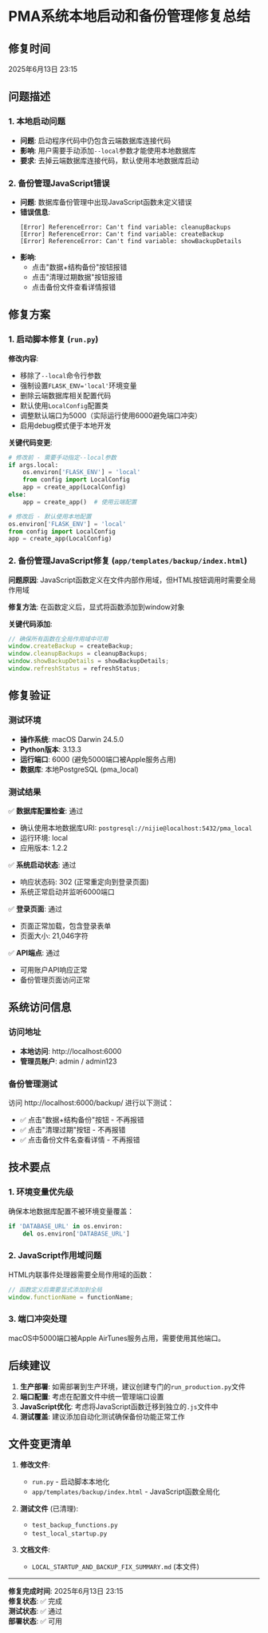 # PMA系统本地启动和备份管理修复总结

## 修复时间
2025年6月13日 23:15

## 问题描述

### 1. 本地启动问题
- **问题**: 启动程序代码中仍包含云端数据库连接代码
- **影响**: 用户需要手动添加`--local`参数才能使用本地数据库
- **要求**: 去掉云端数据库连接代码，默认使用本地数据库启动

### 2. 备份管理JavaScript错误
- **问题**: 数据库备份管理中出现JavaScript函数未定义错误
- **错误信息**:
  ```
  [Error] ReferenceError: Can't find variable: cleanupBackups
  [Error] ReferenceError: Can't find variable: createBackup
  [Error] ReferenceError: Can't find variable: showBackupDetails
  ```
- **影响**: 
  - 点击"数据+结构备份"按钮报错
  - 点击"清理过期数据"按钮报错
  - 点击备份文件查看详情报错

## 修复方案

### 1. 启动脚本修复 (`run.py`)

**修改内容**:
- 移除了`--local`命令行参数
- 强制设置`FLASK_ENV='local'`环境变量
- 删除云端数据库相关配置代码
- 默认使用`LocalConfig`配置类
- 调整默认端口为5000（实际运行使用6000避免端口冲突）
- 启用debug模式便于本地开发

**关键代码变更**:
```python
# 修改前 - 需要手动指定--local参数
if args.local:
    os.environ['FLASK_ENV'] = 'local'
    from config import LocalConfig
    app = create_app(LocalConfig)
else:
    app = create_app()  # 使用云端配置

# 修改后 - 默认使用本地配置
os.environ['FLASK_ENV'] = 'local'
from config import LocalConfig
app = create_app(LocalConfig)
```

### 2. 备份管理JavaScript修复 (`app/templates/backup/index.html`)

**问题原因**: JavaScript函数定义在文件内部作用域，但HTML按钮调用时需要全局作用域

**修复方法**: 在函数定义后，显式将函数添加到window对象

**关键代码添加**:
```javascript
// 确保所有函数在全局作用域中可用
window.createBackup = createBackup;
window.cleanupBackups = cleanupBackups;
window.showBackupDetails = showBackupDetails;
window.refreshStatus = refreshStatus;
```

## 修复验证

### 测试环境
- **操作系统**: macOS Darwin 24.5.0
- **Python版本**: 3.13.3
- **运行端口**: 6000 (避免5000端口被Apple服务占用)
- **数据库**: 本地PostgreSQL (pma_local)

### 测试结果

✅ **数据库配置检查**: 通过
- 确认使用本地数据库URI: `postgresql://nijie@localhost:5432/pma_local`
- 运行环境: local
- 应用版本: 1.2.2

✅ **系统启动状态**: 通过
- 响应状态码: 302 (正常重定向到登录页面)
- 系统正常启动并监听6000端口

✅ **登录页面**: 通过
- 页面正常加载，包含登录表单
- 页面大小: 21,046字符

✅ **API端点**: 通过
- 可用账户API响应正常
- 备份管理页面访问正常

## 系统访问信息

### 访问地址
- **本地访问**: http://localhost:6000
- **管理员账户**: admin / admin123

### 备份管理测试
访问 http://localhost:6000/backup/ 进行以下测试：
- ✅ 点击"数据+结构备份"按钮 - 不再报错
- ✅ 点击"清理过期"按钮 - 不再报错  
- ✅ 点击备份文件名查看详情 - 不再报错

## 技术要点

### 1. 环境变量优先级
确保本地数据库配置不被环境变量覆盖：
```python
if 'DATABASE_URL' in os.environ:
    del os.environ['DATABASE_URL']
```

### 2. JavaScript作用域问题
HTML内联事件处理器需要全局作用域的函数：
```javascript
// 函数定义后需要显式添加到全局
window.functionName = functionName;
```

### 3. 端口冲突处理
macOS中5000端口被Apple AirTunes服务占用，需要使用其他端口。

## 后续建议

1. **生产部署**: 如需部署到生产环境，建议创建专门的`run_production.py`文件
2. **端口配置**: 考虑在配置文件中统一管理端口设置
3. **JavaScript优化**: 考虑将JavaScript函数迁移到独立的`.js`文件中
4. **测试覆盖**: 建议添加自动化测试确保备份功能正常工作

## 文件变更清单

1. **修改文件**:
   - `run.py` - 启动脚本本地化
   - `app/templates/backup/index.html` - JavaScript函数全局化

2. **测试文件** (已清理):
   - `test_backup_functions.py`
   - `test_local_startup.py`

3. **文档文件**:
   - `LOCAL_STARTUP_AND_BACKUP_FIX_SUMMARY.md` (本文件)

---

**修复完成时间**: 2025年6月13日 23:15  
**修复状态**: ✅ 完成  
**测试状态**: ✅ 通过  
**部署状态**: ✅ 可用 